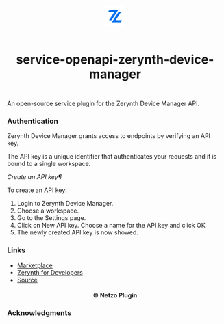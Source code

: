 <div align="center">
  <a href="https://netzo.io" target="_blank" >
    <img height="50" src="https://raw.githubusercontent.com/netzoio/netzo/main/plugins/services/service-openapi-zerynth-device-manager/src/assets/icon.png" style="margin: 12px 0px" />
  </a>

  <h1 style="padding: 6px 0px 24px 0px">service-openapi-zerynth-device-manager</h1>
</div>

An open-source service plugin for the Zerynth Device Manager API.

### Authentication

Zerynth Device Manager grants access to endpoints by verifying an API key.

The API key is a unique identifier that authenticates your requests and it is bound to a single workspace.

*Create an API key¶*

To create an API key:

1. Login to Zerynth Device Manager.
2. Choose a workspace.
3. Go to the Settings page.
4. Click on New API key. Choose a name for the API key and click OK
5. The newly created API key is now showed.


### Links

- [Marketplace](https://app.netzo.io/marketplace/service-openapi-zerynth-device-manager)
- [Zerynth for Developers](https://docs.zerynth.com/latest/)
- [Source](https://docs.zerynth.com/latest/reference/api/zdm/)

<div align="center">
  <h4>© Netzo Plugin</h4>
</div>

### Acknowledgments
